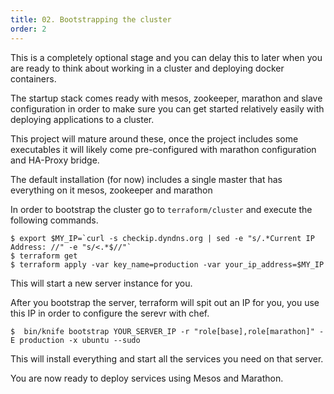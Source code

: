 ```yaml
---
title: 02. Bootstrapping the cluster
order: 2
---
```


This is a completely optional stage and you can delay this to later when you
are ready to think about working in a cluster and deploying docker containers.

The startup stack comes ready with mesos, zookeeper, marathon and slave
configuration in order to make sure you can get started relatively easily with
deploying applications to a cluster.

This project will mature around these, once the project includes some
executables it will likely come pre-configured with marathon configuration and
HA-Proxy bridge.

The default installation (for now) includes a single master that has everything
on it mesos, zookeeper and marathon

In order to bootstrap the cluster go to `terraform/cluster` and execute the
following commands.

```
$ export $MY_IP=`curl -s checkip.dyndns.org | sed -e "s/.*Current IP Address: //" -e "s/<.*$//"`
$ terraform get
$ terraform apply -var key_name=production -var your_ip_address=$MY_IP
```

This will start a new server instance for you.

After you bootstrap the server, terraform will spit out an IP for you, you use
this IP in order to configure the serevr with chef.

```
$  bin/knife bootstrap YOUR_SERVER_IP -r "role[base],role[marathon]" -E production -x ubuntu --sudo
```

This will install everything and start all the services you need on that
server.

You are now ready to deploy services using Mesos and Marathon.
